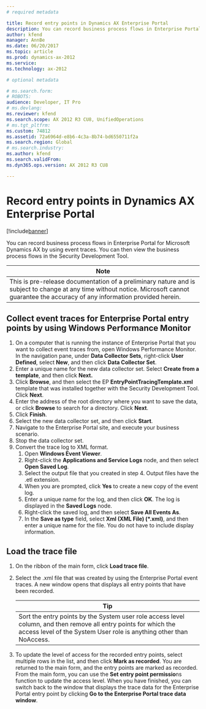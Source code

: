```yaml
---
# required metadata

title: Record entry points in Dynamics AX Enterprise Portal
description: You can record business process flows in Enterprise Portal for Microsoft Dynamics AX by using event traces. You can then view the business process flows in the Security Development Tool.
author: kfend
manager: AnnBe
ms.date: 06/20/2017
ms.topic: article
ms.prod: dynamics-ax-2012 
ms.service: 
ms.technology: ax-2012

# optional metadata

# ms.search.form: 
# ROBOTS: 
audience: Developer, IT Pro
# ms.devlang: 
ms.reviewer: kfend
ms.search.scope: AX 2012 R3 CU8, UnifiedOperations
# ms.tgt_pltfrm: 
ms.custom: 74812
ms.assetid: 72a6964d-e8b6-4c3a-8b74-bd6550711f2a
ms.search.region: Global
# ms.search.industry: 
ms.author: kfend
ms.search.validFrom: 
ms.dyn365.ops.version: AX 2012 R3 CU8

---
```


# Record entry points in Dynamics AX Enterprise Portal

[!include[banner](../../includes/banner.md)]


You can record business process flows in Enterprise Portal for Microsoft Dynamics AX by using event traces. You can then view the business process flows in the Security Development Tool.

| **Note**                                                                                                                                                                                   |
|--------------------------------------------------------------------------------------------------------------------------------------------------------------------------------------------|
| This is pre-release documentation of a preliminary nature and is subject to change at any time without notice. Microsoft cannot guarantee the accuracy of any information provided herein. |

## Collect event traces for Enterprise Portal entry points by using Windows Performance Monitor
1.  On a computer that is running the instance of Enterprise Portal that you want to collect event traces from, open Windows Performance Monitor. In the navigation pane, under **Data Collector Sets**, right-click **User Defined**, select **New**, and then click **Data Collector Set**.
2.  Enter a unique name for the new data collector set. Select **Create from a template**, and then click **Next.**
3.  Click **Browse**, and then select the EP **EntryPointTracingTemplate.xml** template that was installed together with the Security Development Tool. Click **Next**.
4.  Enter the address of the root directory where you want to save the data, or click **Browse** to search for a directory. Click **Next**.
5.  Click **Finish**.
6.  Select the new data collector set, and then click **Start**.
7.  Navigate to the Enterprise Portal site, and execute your business scenario.
8.  Stop the data collector set.
9.  Convert the trace log to XML format.
    1.  Open **Windows Event Viewer**.
    2.  Right-click the **Applications and Service Logs** node, and then select **Open Saved Log**.
    3.  Select the output file that you created in step 4. Output files have the .etl extension.
    4.  When you are prompted, click **Yes** to create a new copy of the event log.
    5.  Enter a unique name for the log, and then click **OK**. The log is displayed in the **Saved Logs** node.
    6.  Right-click the saved log, and then select **Save All Events As**.
    7.  In the **Save as type** field, select **Xml (XML File) (\*.xml)**, and then enter a unique name for the file. You do not have to include display information.

## Load the trace file
1.  On the ribbon of the main form, click **Load trace file**.
2.  Select the .xml file that was created by using the Enterprise Portal event traces. A new window opens that displays all entry points that have been recorded.

    | **Tip**                                                                                                                                                                                 |
    |-----------------------------------------------------------------------------------------------------------------------------------------------------------------------------------------|
    | Sort the entry points by the System user role access level column, and then remove all entry points for which the access level of the System User role is anything other than NoAccess. |

3.  To update the level of access for the recorded entry points, select multiple rows in the list, and then click **Mark as recorded**. You are returned to the main form, and the entry points are marked as recorded. From the main form, you can use the **Set entry point permissio**ns function to update the access level. When you have finished, you can switch back to the window that displays the trace data for the Enterprise Portal entry point by clicking **Go to the Enterprise Portal trace data window**.





